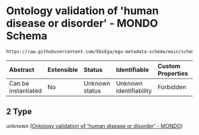 # Ontology validation of 'human disease or disorder' - MONDO Schema

```txt
https://raw.githubusercontent.com/EbiEga/ega-metadata-schema/main/schemas/EGA.common-definitions.json#/definitions/disease/properties/termId/anyOf/2
```



| Abstract            | Extensible | Status         | Identifiable            | Custom Properties | Additional Properties | Access Restrictions | Defined In                                                                                           |
| :------------------ | :--------- | :------------- | :---------------------- | :---------------- | :-------------------- | :------------------ | :--------------------------------------------------------------------------------------------------- |
| Can be instantiated | No         | Unknown status | Unknown identifiability | Forbidden         | Allowed               | none                | [EGA.common-definitions.json\*](../../../schemas/EGA.common-definitions.json "open original schema") |

## 2 Type

unknown ([Ontology validation of 'human disease or disorder' - MONDO](ega-4-definitions-disease-properties-ontology-constraints-for-this-specific-termid-anyof-ontology-validation-of-human-disease-or-disorder---mondo.md))
